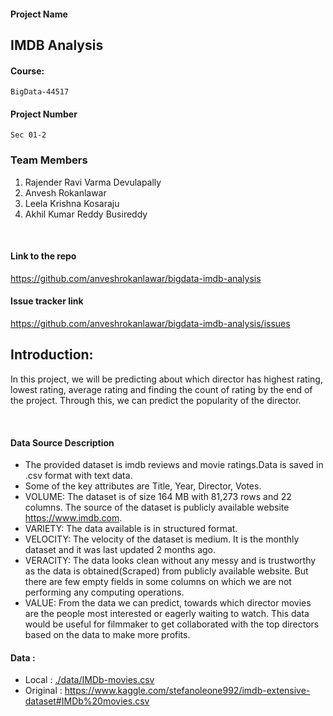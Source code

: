 #### Project Name
## IMDB Analysis

#### Course: 
```
BigData-44517
```

#### Project Number
```
Sec 01-2
```

### Team Members
1. Rajender Ravi Varma Devulapally
1. Anvesh Rokanlawar
1. Leela Krishna Kosaraju
1. Akhil Kumar Reddy Busireddy
<br/>

#### Link to the repo
https://github.com/anveshrokanlawar/bigdata-imdb-analysis



#### Issue tracker link
https://github.com/anveshrokanlawar/bigdata-imdb-analysis/issues

## Introduction:
 In this project, we will be predicting about which director has highest rating, lowest rating,    average rating and finding the count of rating by the end of the project. Through this, we can predict the popularity of the director.

<br/>

#### Data Source Description
- The provided dataset is imdb reviews and movie ratings.Data is saved in .csv format with text data.
- Some of the key attributes are Title, Year, Director, Votes.
- VOLUME: The dataset is of size 164 MB with 81,273 rows and 22 columns. The source of the dataset is publicly available website https://www.imdb.com.
- VARIETY: The data available is in structured format.
- VELOCITY: The velocity of the dataset is medium. It is the monthly dataset and it was last updated 2 months ago.
- VERACITY: The data looks clean without any messy and is trustworthy as the data is obtained(Scraped) from publicly available website. But there are few empty fields in some columns on which we are not performing any computing operations.
- VALUE: From the data we can predict, towards which director movies are the people most interested or eagerly waiting to watch. This data would be useful for filmmaker to get collaborated with the top directors based on the data to make more profits.

#### Data :
- Local : [./data/IMDb-movies.csv](./data/IMDb-movies.csv)
- Original : <https://www.kaggle.com/stefanoleone992/imdb-extensive-dataset#IMDb%20movies.csv>




